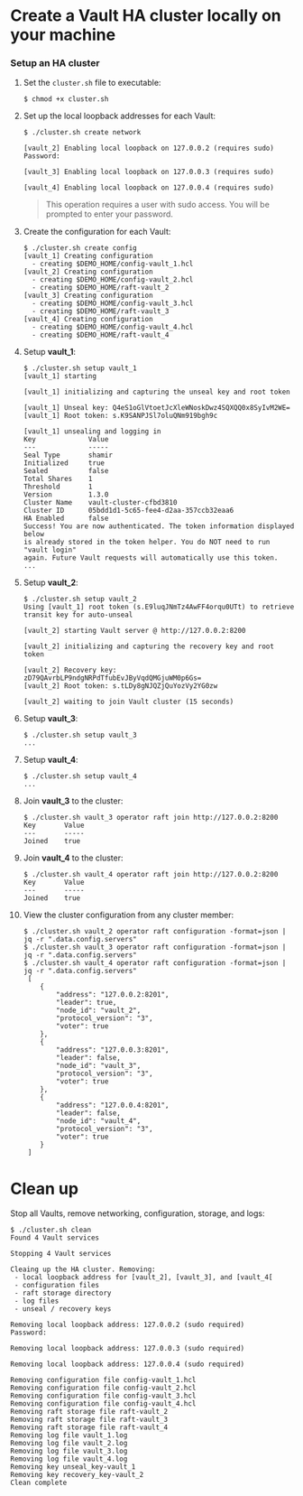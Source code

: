 # Create a Vault HA cluster locally on your machine

### Setup an HA cluster

1. Set the `cluster.sh` file to executable:

    ```shell
    $ chmod +x cluster.sh
    ```

1. Set up the local loopback addresses for each Vault:

    ```shell
    $ ./cluster.sh create network

    [vault_2] Enabling local loopback on 127.0.0.2 (requires sudo)
    Password:

    [vault_3] Enabling local loopback on 127.0.0.3 (requires sudo)

    [vault_4] Enabling local loopback on 127.0.0.4 (requires sudo)
    ```

    > This operation requires a user with sudo access. You will be prompted to enter
    your password.

1. Create the configuration for each Vault:

    ```shell
    $ ./cluster.sh create config
    [vault_1] Creating configuration
      - creating $DEMO_HOME/config-vault_1.hcl
    [vault_2] Creating configuration
      - creating $DEMO_HOME/config-vault_2.hcl
      - creating $DEMO_HOME/raft-vault_2
    [vault_3] Creating configuration
      - creating $DEMO_HOME/config-vault_3.hcl
      - creating $DEMO_HOME/raft-vault_3
    [vault_4] Creating configuration
      - creating $DEMO_HOME/config-vault_4.hcl
      - creating $DEMO_HOME/raft-vault_4
    ```

1. Setup **vault_1**:

    ```shell
    $ ./cluster.sh setup vault_1
    [vault_1] starting

    [vault_1] initializing and capturing the unseal key and root token

    [vault_1] Unseal key: Q4eS1oGlVtoetJcXleWNoskDwz4SQXQQ0x8SyIvM2WE=
    [vault_1] Root token: s.K9SANPJSl7oluQNm919bgh9c

    [vault_1] unsealing and logging in
    Key             Value
    ---             -----
    Seal Type       shamir
    Initialized     true
    Sealed          false
    Total Shares    1
    Threshold       1
    Version         1.3.0
    Cluster Name    vault-cluster-cfbd3810
    Cluster ID      05bdd1d1-5c65-fee4-d2aa-357ccb32eaa6
    HA Enabled      false
    Success! You are now authenticated. The token information displayed below
    is already stored in the token helper. You do NOT need to run "vault login"
    again. Future Vault requests will automatically use this token.
    ...
    ```

1. Setup **vault_2**:

    ```shell
    $ ./cluster.sh setup vault_2
    Using [vault_1] root token (s.E9luqJNmTz4AwFF4orqu0UTt) to retrieve transit key for auto-unseal

    [vault_2] starting Vault server @ http://127.0.0.2:8200

    [vault_2] initializing and capturing the recovery key and root token

    [vault_2] Recovery key: zD79QAvrbLP9ndgNRPdTfubEvJByVqdQMGjuWM0p6Gs=
    [vault_2] Root token: s.tLDy8gNJQZjQuYozVy2YG0zw

    [vault_2] waiting to join Vault cluster (15 seconds)
    ```

1. Setup **vault_3**:

    ```shell
    $ ./cluster.sh setup vault_3
    ...
    ```

1. Setup **vault_4**:

    ```shell
    $ ./cluster.sh setup vault_4
    ...
    ```

1. Join **vault_3** to the cluster:

    ```shell
    $ ./cluster.sh vault_3 operator raft join http://127.0.0.2:8200
    Key       Value
    ---       -----
    Joined    true
    ```

1. Join **vault_4** to the cluster:

    ```shell
    $ ./cluster.sh vault_4 operator raft join http://127.0.0.2:8200
    Key       Value
    ---       -----
    Joined    true
    ```

1. View the cluster configuration from any cluster member:

    ```shell
    $ ./cluster.sh vault_2 operator raft configuration -format=json | jq -r ".data.config.servers"
    $ ./cluster.sh vault_3 operator raft configuration -format=json | jq -r ".data.config.servers"
    $ ./cluster.sh vault_4 operator raft configuration -format=json | jq -r ".data.config.servers"
     [
        {
            "address": "127.0.0.2:8201",
            "leader": true,
            "node_id": "vault_2",
            "protocol_version": "3",
            "voter": true
        },
        {
            "address": "127.0.0.3:8201",
            "leader": false,
            "node_id": "vault_3",
            "protocol_version": "3",
            "voter": true
        },
        {
            "address": "127.0.0.4:8201",
            "leader": false,
            "node_id": "vault_4",
            "protocol_version": "3",
            "voter": true
        }
     ]
   ```

# Clean up

Stop all Vaults, remove networking, configuration, storage, and logs:

```shell
$ ./cluster.sh clean
Found 4 Vault services

Stopping 4 Vault services

Cleaing up the HA cluster. Removing:
 - local loopback address for [vault_2], [vault_3], and [vault_4[
 - configuration files
 - raft storage directory
 - log files
 - unseal / recovery keys

Removing local loopback address: 127.0.0.2 (sudo required)
Password:

Removing local loopback address: 127.0.0.3 (sudo required)

Removing local loopback address: 127.0.0.4 (sudo required)

Removing configuration file config-vault_1.hcl
Removing configuration file config-vault_2.hcl
Removing configuration file config-vault_3.hcl
Removing configuration file config-vault_4.hcl
Removing raft storage file raft-vault_2
Removing raft storage file raft-vault_3
Removing raft storage file raft-vault_4
Removing log file vault_1.log
Removing log file vault_2.log
Removing log file vault_3.log
Removing log file vault_4.log
Removing key unseal_key-vault_1
Removing key recovery_key-vault_2
Clean complete
```
